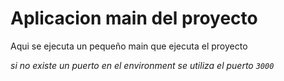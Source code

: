 # **Aplicacion main del proyecto**

Aqui se ejecuta un pequeño main que ejecuta el proyecto

_si no existe un puerto en el environment se utiliza el puerto `3000`_